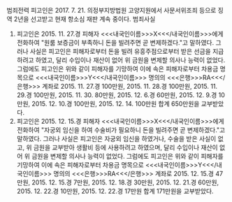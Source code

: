 범죄전력
피고인은 2017. 7. 21. 의정부지방법원 고양지원에서 사문서위조죄 등으로 징역 2년을 선고받고 현재 항소심 재판 계속 중이다.
범죄사실
1. 피고인은 2015. 11. 27.경 피해자 <<<내국인이름>>>X<<</내국인이름>>>에게 전화하여 "원룸 보증금이 부족하니 돈을 빌려주면 곧 변제하겠다."고 말하였다.
그러나 사실은 피고인은 피해자로부터 돈을 빌려 유흥주점으로부터 받은 선금을 지급하려고 하였고, 달리 수입이나 재산이 없어 위 금원을 변제할 의사나 능력이 없었다.
그럼에도 피고인은 위와 같이 피해자를 기망하여 이에 속은 피해자로부터 차용금 명목으로 <<<내국인이름>>>Y<<</내국인이름>>> 명의의 <<<은행>>>RA<<</은행>>> 계좌로 2015. 11. 27.경 100만원, 2015. 11. 28.경 100만원, 2015. 11. 29.경 100만원, 2015. 11. 30. 80만원, 2015. 12. 6.경 60만원, 2015. 12. 9.경 10만원, 2015. 12. 10.경 100만원, 2015. 12. 14. 100만원 합계 650만원을 교부받았다.
2. 피고인은 2015. 12. 15.경 피해자 <<<내국인이름>>>X<<</내국인이름>>>에게 전화하여 "자궁외 임신을 하여 수술비가 필요하니 돈을 빌려주면 곧 변제하겠다."고 말하였다.
그러나 사실은 피고인은 자궁외 임신을 하였거나, 수술을 받은 사실이 없고, 위 금원을 교부받아 생활비 등에 사용하려고 하였으며, 달리 수입이나 재산이 없어 위 금원을 변제할 의사나 능력이 없었다.
그럼에도 피고인은 위와 같이 피해자를 기망하여 이에 속은 피해자로부터 차용금 명목으로 <<<내국인이름>>>Y<<</내국인이름>>> 명의의 <<<은행>>>RA<<</은행>>> 계좌로 2015. 12. 15.경 47만원, 2015. 12. 15.경 7만원, 2015. 12. 18.경 30만원, 2015. 12. 21.경 60만원, 2015. 12. 22.경 10만원, 2015. 12. 22.경 17만원 합계 171만원을 교부받았다.